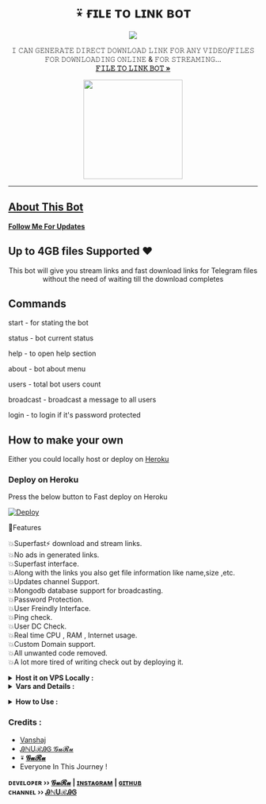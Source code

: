 **<h1 align="center"><b>⍣ ғɪʟᴇ ᴛᴏ ʟɪɴᴋ ʙᴏᴛ</b></h1>**
<p align="center">
  <a href="https://youtube.com/channel/UCqts9WhhlioK3RB9XQQzoAg">
    <img src="https://telegra.ph/file/0f9fad8a8e4a9efecc1d2.jpg">
  </a>
  <p align="center">
    𝙸 𝙲𝙰𝙽 𝙶𝙴𝙽𝙴𝚁𝙰𝚃𝙴 𝙳𝙸𝚁𝙴𝙲𝚃 𝙳𝙾𝚆𝙽𝙻𝙾𝙰𝙳 𝙻𝙸𝙽𝙺 𝙵𝙾𝚁 𝙰𝙽𝚈 𝚅𝙸𝙳𝙴𝙾/𝙵𝙸𝙻𝙴𝚂 𝙵𝙾𝚁 𝙳𝙾𝚆𝙽𝙻𝙾𝙰𝙳𝙸𝙽𝙶 𝙾𝙽𝙻𝙸𝙽𝙴 & 𝙵𝙾𝚁 𝚂𝚃𝚁𝙴𝙰𝙼𝙸𝙽𝙶...
    <br />
    <a href="https://telegram.dog/Anurag_FileToLinkBot"><strong>𝙵𝙸𝙻𝙴 𝚃𝙾 𝙻𝙸𝙽𝙺 𝙱𝙾𝚃 »</strong></a>
    <br />
  </p>
  <p align="center">
  <a href="https://youtube.com/channel/UCqts9WhhlioK3RB9XQQzoAg">
        <img src="https://img.shields.io/badge/𝐒𝐔𝐁𝐒𝐂𝐑𝐈𝐁𝐄-red?logo=youtube" width="200">
  </p>
<hr>
  
## About This Bot

<b><a href="https://www.github.com/AM-ROBOTS" title="Dollow">Follow Me For Updates</a></b>

## Up to 4GB files Supported ♥️

<p align='center'>
    This bot will give you stream links and fast download links for Telegram files without the need of waiting till the download completes
</p>

## Commands

start - for stating the bot

status - bot current status

help - to open help section

about - bot about menu

users - total bot users count

broadcast - broadcast a message to all users

login - to login if it's password protected 


## How to make your own

Either you could locally host or deploy on [Heroku](https://heroku.com)

### Deploy on Heroku

Press the below button to Fast deploy on Heroku

[![Deploy](https://www.herokucdn.com/deploy/button.svg)](https://heroku.com/deploy?template=https://github.com/AM-ROBOTS/File-To-Link)


🚀Features<p>
💥Superfast⚡️ download and stream links.<br>
💥No ads in generated links.<br>
💥Superfast interface.<br>
💥Along with the links you also get file information like name,size ,etc.<br>
💥Updates channel Support.<br>
💥Mongodb database support for broadcasting.<br>
💥Password Protection.<br>
💥User Freindly Interface.<br>
💥Ping check.<br>
💥User DC Check.<br>
💥Real time CPU , RAM , Internet usage. <br>
💥Custom Domain support. <br>
💥All unwanted code removed. <br>
💥A lot more tired of writing check out by deploying it. 
</details>
<details>
  <summary><b>Host it on VPS Locally :</b></summary>


```py
apt install git
apt install python3-pip
git clone https://github.com/anuragperiwal0/File-To-Link
cd File-To-Link
virtualenv -p /usr/bin/python3 venv
. ./venv/bin/activate
pip install -r requirements.txt
nohup python3 -m Adarsh &
```

and to stop the whole bot,
 do <kbd>CTRL</kbd>+<kbd>C</kbd>

Setting up things

If you're on Heroku, just add these in the Environmental Variables
or if you're Locally hosting, create a file named `config.env` in the root directory and add all the variables there.
An example of `config.env` file:

```py
API_ID=12345
API_HASH=esx576f8738x883f3sfzx83
BOT_TOKEN=55838383:yourtbottokenhere
BIN_CHANNEL=-100
PORT=8080
FQDN=your_server_ip
OWNER_ID=your_user_id
DATABASE_URL=mongodb_uri
```
  </details>

<details>
  <summary><b>Vars and Details :</b></summary>

`API_ID` : Goto [my.telegram.org](https://my.telegram.org) to obtain this.

`API_HASH` : Goto [my.telegram.org](https://my.telegram.org) to obtain this.
  
`MY_PASS` : Bot PASSWORD

`BOT_TOKEN` : Get the bot token from [@BotFather](https://telegram.dog/BotFather)

`BIN_CHANNEL` : Create a new channel (private/public), add [@missrose_bot](https://telegram.dog/MissRose_bot) as admin to the channel and type /id. Now copy paste the ID into this field.
  
`OWNER_USERNAME` : U should be knowing it afterall it's your username dont remember ? it just go to settings!

`OWNER_ID` : Your Telegram User ID

`DATABASE_URL` : MongoDB URI for saving User IDs when they first Start the Bot. We will use that for Broadcasting to them. I will try to add more features related with Database. If you need help to get the URI you can click on logo below!

[![Deploy k mongo](https://telegra.ph/file/fd68906852c71fdd68bef.jpg)](https://youtube.com/channel/UCqts9WhhlioK3RB9XQQzoAg)

 Option Vars

`UPDATES_CHANNEL` : Put a Public Channel Username, so every user have to Join that channel to use the bot. Must add bot to channel as Admin to work properly.

`BANNED_CHANNELS` : Put IDs of Banned Channels where bot will not work. You can add multiple IDs & separate with <kbd>Space</kbd>.

`SLEEP_THRESHOLD` : Set a sleep threshold for flood wait exceptions happening globally in this telegram bot instance, below which any request that raises a flood wait will be automatically invoked again after sleeping for the required amount of time. Flood wait exceptions requiring higher waiting times will be raised. Defaults to 60 seconds.

`WORKERS` : Number of maximum concurrent workers for handling incoming updates. Defaults to `3`

`PORT` : The port that you want your webapp to be listened to. Defaults to `8080`

`WEB_SERVER_BIND_ADDRESS` : Your server bind adress. Defauls to `0.0.0.0`

`NO_PORT` : If you don't want your port to be displayed. You should point your `PORT` to `80` (http) or `443` (https) for the links to work. Ignore this if you're on Heroku.

`FQDN` :  A Fully Qualified Domain Name if present. Defaults to `WEB_SERVER_BIND_ADDRESS` </details>

<details>
  <summary><b>How to Use :</b></summary>

:warning: **Before using the  bot, don't forget to add the bot to the `BIN_CHANNEL` as an Admin**
 
`/start` : To check if the bot is alive or not.

To get an instant stream link, just forward any media to the bot and boom, its fast af.
  


### Channel Support
Bot also Supported with Channels. Just add bot Channel as Admin. If any new file comes in Channel it will edit it with **Get Download Link** Button. </details>

### Credits : 

- [Vanshaj](https://github.com/Vanshaj8769)
- [ᎯℕUℛᎯᎶ 𝓖𝓾𝓡𝓾](https://t.me/MOVIES_ZILAA) 
- <b>⍣ [𝓖𝓾𝓡𝓾](https://GitHub.com/AM-ROBOTS)</b>
- Everyone In This Journey !

<b>ᴅᴇᴠᴇʟᴏᴘᴇʀ ›› [𝓖𝓾𝓡𝓾](https://telegram.dog/sources_cods) | [ɪɴsᴛᴀɢʀᴀᴍ](https://www.instagram.com/anuragmaheswari_official/) | [ɢɪᴛʜᴜʙ](https://GitHub.com/8769ANURAG)</b>                                                                                                                                                                                    
<b>ᴄʜᴀɴɴᴇʟ ›› [ᎯℕUℛᎯᎶ](https://t.me/MOVIES_ZILAA)</b>
